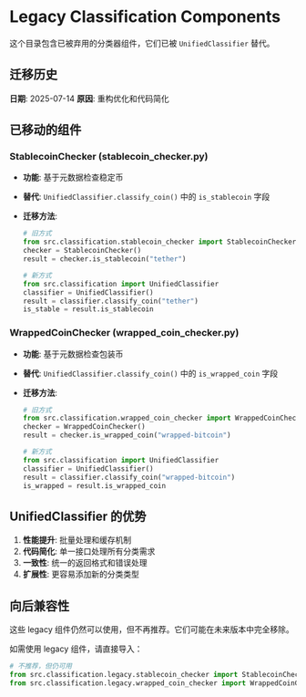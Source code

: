 # Legacy Classification Components

这个目录包含已被弃用的分类器组件，它们已被 `UnifiedClassifier` 替代。

## 迁移历史

**日期**: 2025-07-14
**原因**: 重构优化和代码简化

## 已移动的组件

### StablecoinChecker (stablecoin_checker.py)

- **功能**: 基于元数据检查稳定币
- **替代**: `UnifiedClassifier.classify_coin()` 中的 `is_stablecoin` 字段
- **迁移方法**:

  ```python
  # 旧方式
  from src.classification.stablecoin_checker import StablecoinChecker
  checker = StablecoinChecker()
  result = checker.is_stablecoin("tether")

  # 新方式
  from src.classification import UnifiedClassifier
  classifier = UnifiedClassifier()
  result = classifier.classify_coin("tether")
  is_stable = result.is_stablecoin
  ```

### WrappedCoinChecker (wrapped_coin_checker.py)

- **功能**: 基于元数据检查包装币
- **替代**: `UnifiedClassifier.classify_coin()` 中的 `is_wrapped_coin` 字段
- **迁移方法**:

  ```python
  # 旧方式
  from src.classification.wrapped_coin_checker import WrappedCoinChecker
  checker = WrappedCoinChecker()
  result = checker.is_wrapped_coin("wrapped-bitcoin")

  # 新方式
  from src.classification import UnifiedClassifier
  classifier = UnifiedClassifier()
  result = classifier.classify_coin("wrapped-bitcoin")
  is_wrapped = result.is_wrapped_coin
  ```

## UnifiedClassifier 的优势

1. **性能提升**: 批量处理和缓存机制
2. **代码简化**: 单一接口处理所有分类需求
3. **一致性**: 统一的返回格式和错误处理
4. **扩展性**: 更容易添加新的分类类型

## 向后兼容性

这些 legacy 组件仍然可以使用，但不再推荐。它们可能在未来版本中完全移除。

如需使用 legacy 组件，请直接导入：

```python
# 不推荐，但仍可用
from src.classification.legacy.stablecoin_checker import StablecoinChecker
from src.classification.legacy.wrapped_coin_checker import WrappedCoinChecker
```
